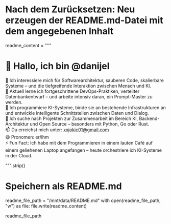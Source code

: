 # Nach dem Zurücksetzen: Neu erzeugen der README.md-Datei mit dem angegebenen Inhalt

readme_content = """
# 👋 Hallo, ich bin @danijel

👀 Ich interessiere mich für Softwarearchitektur, sauberen Code, skalierbare Systeme – und die tiefgreifende Interaktion zwischen Mensch und KI.  
🌱 Aktuell lerne ich fortgeschrittene DevOps-Praktiken, verteilter Datenbankentwurf – und arbeite intensiv daran, ein Prompt-Master zu werden.  
🤖 Ich programmiere KI-Systeme, binde sie an bestehende Infrastrukturen an und entwickle intelligente Schnittstellen zwischen Daten und Dialog.  
💞️ Ich suche nach Projekten zur Zusammenarbeit im Bereich KI, Backend-Architektur und Open Source – besonders mit Python, Go oder Rust.  
📫 Du erreichst mich unter: xxjokic01@gmail.com  
😄 Pronomen: er/ihm  
⚡ Fun Fact: Ich habe mit dem Programmieren in einem lauten Café auf einem geliehenen Laptop angefangen – heute orchestriere ich KI-Systeme in der Cloud.

<!---
is a ✨ special ✨ repository because its `README.md` (this file) appears on your GitHub profile.
You can click the Preview link to take a look at your changes.
--->
""".strip()

# Speichern als README.md
readme_file_path = "/mnt/data/README.md"
with open(readme_file_path, "w") as file:
    file.write(readme_content)

readme_file_path
